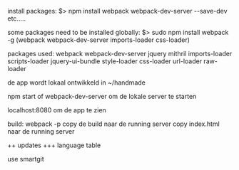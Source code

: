 
install packages:
$> npm install webpack webpack-dev-server --save-dev
etc.....

some packages need to be installed globally:
$> sudo npm install webpack -g
(webpack webpack-dev-server imports-loader css-loader)

packages used:
webpack
webpack-dev-server
jquery
mithril
imports-loader
scripts-loader
jquery-ui-bundle
style-loader
css-loader
url-loader
raw-loader

de app wordt lokaal ontwikkeld in ~/handmade

npm start of webpack-dev-server om de lokale server te starten

localhost:8080 om de app te zien

build: webpack -p
copy de build naar de running server
copy index.html naar de running server

++ updates +++
language table

use smartgit